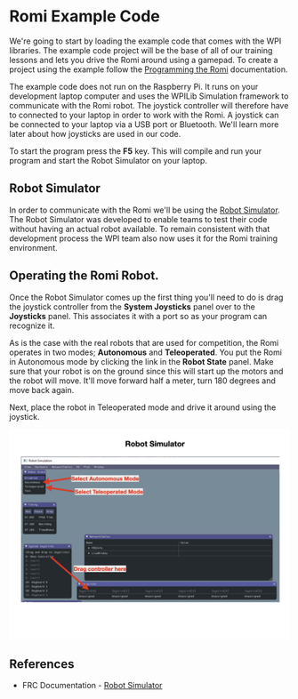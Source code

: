 # Romi Example Code
We're going to start by loading the example code that comes with the WPI libraries.  The example code project will be the base of all of our training lessons and lets you drive the Romi around using a gamepad. To create a project using the example follow the [Programming the Romi](https://docs.wpilib.org/en/stable/docs/romi-robot/programming-romi.html) documentation.

The example code does not run on the Raspberry Pi.  It runs on your development laptop computer and uses the WPILib Simulation framework to communicate with the Romi robot.  The joystick controller will therefore have to connected to your laptop in order to work with the Romi. A joystick can be connected to your laptop via a USB port or Bluetooth.  We'll learn more later about how joysticks are used in our code.

To start the program press the **F5** key.  This will compile and run your program and start the Robot Simulator on your laptop.

## Robot Simulator
In order to communicate with the Romi we'll be using the [Robot Simulator](https://docs.wpilib.org/en/stable/docs/software/wpilib-tools/robot-simulation/introduction.html).  The Robot Simulator was developed to enable teams to test their code without having an actual robot available.  To remain consistent with that development process the WPI team also now uses it for the Romi training environment.

## Operating the Romi Robot.
Once the Robot Simulator comes up the first thing you'll need to do is drag the joystick controller from the **System Joysticks** panel over to the **Joysticks** panel. This associates it with a port so as your program can recognize it.

As is the case with the real robots that are used for competition, the Romi operates in two modes; **Autonomous** and **Teleoperated**.  You put the Romi in Autonomous mode by clicking the link in the **Robot State** panel.  Make sure that your robot is on the ground since this will start up the motors and the robot will move.  It'll move forward half a meter, turn 180 degrees and move back again. 

Next, place the robot in Teleoperated mode and drive it around using the joystick.

![Simulator](../../images/Romi/Romi.039.jpeg)

## References
- FRC Documentation - [Robot Simulator](https://docs.wpilib.org/en/stable/docs/software/wpilib-tools/robot-simulation/introduction.html)



<!-- <h3><span style="float:left">
<a href="romiDev">Previous</a></span>
<span style="float:right">
<a href="romiStructure">Next</a></span></h3> -->